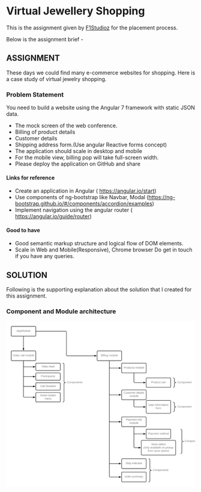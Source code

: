 # Virtual Jewellery Shopping

This is the assignment given by [F1Studioz](https://www.f1studioz.com/) for the placement process.

Below is the assignment brief -

## ASSIGNMENT

These days we could find many e-commerce websites for shopping. Here is a case study of virtual
jewelry shopping.

### Problem Statement

You need to build a website using the Angular 7 framework​ with static JSON data.

- The mock screen of the web conference.
- Billing of product details
- Customer details
- Shipping address form.(Use angular Reactive forms concept)
- The application should scale in desktop and mobile
- For the mobile view, billing pop will take full-screen width.
- Please deploy the application on GitHub and share

#### Links for reference

- Create an application in Angular (​ https://angular.io/start​)
- Use components of ng-bootstrap like Navbar, Modal
  (​https://ng-bootstrap.github.io/#/components/accordion/examples​)
- Implement navigation using the angular router (​https://angular.io/guide/router​)

#### Good to have

- Good semantic markup structure and logical flow of DOM elements.
- Scale in Web and Mobile(Responsive), Chrome browser Do get in touch if you have any queries.

## SOLUTION

Following is the supporting explanation about the solution that I created for this assignment.

### Component and Module architecture

![component_architecture](Component_architecture.png)

